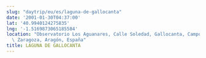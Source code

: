 ```yaml
---
slug: "daytrip/eu/es/laguna-de-gallocanta"
date: '2001-01-30T04:37:00'
lat: '40.9940124275835'
lng: '-1.5169873065185584'
location: "Observatorio Los Aguanares, Calle Soledad, Gallocanta, Campo de Daroca,\
  \ Zaragoza, Aragón, España"
title: LAGUNA DE GALLOCANTA
---
```




